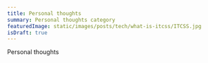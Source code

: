 ```yaml
---
title: Personal thoughts
summary: Personal thoughts category
featuredImage: static/images/posts/tech/what-is-itcss/ITCSS.jpg
isDraft: true
---
```


Personal thoughts
